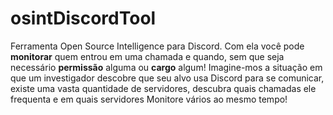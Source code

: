 # osintDiscordTool
Ferramenta Open Source Intelligence para Discord. Com ela você pode **monitorar** quem entrou em uma chamada e quando, sem que seja necessário **permissão** alguma ou **cargo** algum! Imagine-mos a situação em que um investigador descobre que seu alvo usa Discord para se comunicar, existe uma vasta quantidade de servidores, descubra quais chamadas ele frequenta e em quais servidores  Monitore vários ao mesmo tempo! 

